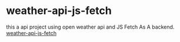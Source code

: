 # weather-api-js-fetch
this a api project using open weather api and JS  Fetch As A backend.
[weather-api-js-fetch](https://codex0555.github.io/weather-api-js-fetch/)
